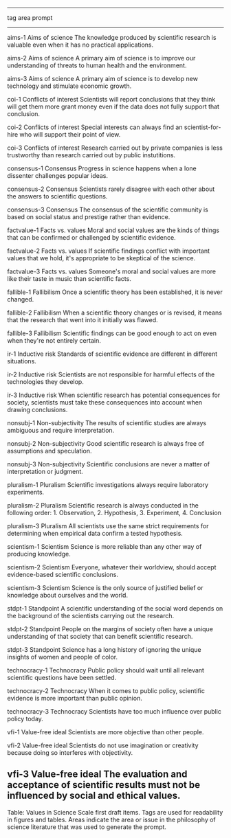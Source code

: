 ------------------------------------------------------------------------------------------
tag              area                      prompt
---------------  ------------------------  ---------------------------------------------
aims-1           Aims of science           The knowledge produced by scientific research 
                                           is valuable even when it has no practical 
                                           applications. 
                                           
aims-2           Aims of science           A primary aim of science is to improve our 
                                           understanding of threats to human health and 
                                           the environment.

aims-3           Aims of science           A primary aim of science is to develop new 
                                           technology and stimulate economic growth.

coi-1            Conflicts of interest     Scientists will report conclusions that they 
                                           think will get them more grant money even if 
                                           the data does not fully support that conclusion.

coi-2            Conflicts of interest     Special interests can always find an 
                                           scientist-for-hire who will support their 
                                           point of view.

coi-3            Conflicts of interest     Research carried out by private companies is 
                                           less trustworthy than research carried out by 
                                           public instutitions.

consensus-1      Consensus                 Progress in science happens when a lone 
                                           dissenter challenges popular ideas. 

consensus-2      Consensus                 Scientists rarely disagree with each other 
                                           about the answers to scientific questions.

consensus-3      Consensus                 The consensus of the scientific community is 
                                           based on social status and prestige rather than 
                                           evidence. 

factvalue-1      Facts vs. values          Moral and social values are the kinds of things 
                                           that can be confirmed or challenged by 
                                           scientific evidence. 

factvalue-2      Facts vs. values          If scientific findings conflict with important 
                                           values that we hold, it's appropriate to be 
                                           skeptical of the science.

factvalue-3      Facts vs. values          Someone's moral and social values are more 
                                           like their taste in music than scientific 
                                           facts.

fallible-1       Fallibilism               Once a scientific theory has been established, 
                                           it is never changed.

fallible-2       Fallibilism               When a scientific theory changes or is revised, 
                                           it means that the research that went into it 
                                           initially was flawed.

fallible-3       Fallibilism               Scientific findings can be good enough to act 
                                           on even when they're not entirely certain. 

ir-1             Inductive risk            Standards of scientific evidence are different 
                                           in different situations.

ir-2             Inductive risk            Scientists are not responsible for harmful 
                                           effects of the technologies they develop.

ir-3             Inductive risk            When scientific research has potential 
                                           consequences for society, scientists must take 
                                           these consequences into account when drawing 
                                           conclusions.

nonsubj-1        Non-subjectivity          The results of scientific studies are always 
                                           ambiguous and require interpretation.

nonsubj-2        Non-subjectivity          Good scientific research is always free of 
                                           assumptions and speculation.

nonsubj-3        Non-subjectivity          Scientific conclusions are never a matter of 
                                           interpretation or judgment.

pluralism-1      Pluralism                 Scientific investigations always require 
                                           laboratory experiments.

pluralism-2      Pluralism                 Scientific research is always conducted in the 
                                           following order: 1. Observation, 2. Hypothesis, 
                                           3. Experiment, 4. Conclusion

pluralism-3      Pluralism                 All scientists use the same strict requirements 
                                           for determining when empirical data confirm a 
                                           tested hypothesis.

scientism-1      Scientism                 Science is more reliable than any other way of 
                                           producing knowledge.

scientism-2      Scientism                 Everyone, whatever their worldview, should 
                                           accept evidence-based scientific conclusions. 

scientism-3      Scientism                 Science is the only source of justified belief 
                                           or knowledge about ourselves and the world.

stdpt-1          Standpoint                A scientific understanding of the social word 
                                           depends on the background of the scientists 
                                           carrying out the research.

stdpt-2          Standpoint                People on the margins of society often have a 
                                           unique understanding of that society that can 
                                           benefit scientific research. 

stdpt-3          Standpoint                Science has a long history of ignoring the 
                                           unique insights of women and people of color.

technocracy-1    Technocracy               Public policy should wait until all relevant 
                                           scientific questions have been settled.

technocracy-2    Technocracy               When it comes to public policy, scientific 
                                           evidence is more important than public opinion. 

technocracy-3    Technocracy               Scientists have too much influence over public 
                                           policy today. 

vfi-1            Value-free ideal          Scientists are more objective than other people.

vfi-2            Value-free ideal          Scientists do not use imagination or creativity 
                                           because doing so interferes with objectivity. 

vfi-3            Value-free ideal          The evaluation and acceptance of scientific 
                                           results must not be influenced by social and 
                                           ethical values.
------------------------------------------------------------------------------------------


Table: Values in Science Scale first draft items.  Tags are used for readability in figures and tables.  Areas indicate the area or issue in the philosophy of science literature that was used to generate the prompt. 